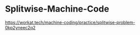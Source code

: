 # Splitwise-Machine-Code
https://workat.tech/machine-coding/practice/splitwise-problem-0kp2yneec2q2
